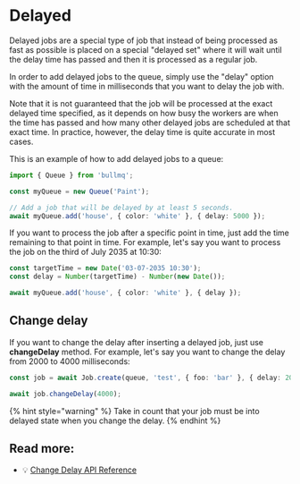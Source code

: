# Delayed

Delayed jobs are a special type of job that instead of being processed as fast as possible is placed on a special "delayed set" where it will wait until the delay time has passed and then it is processed as a regular job.

In order to add delayed jobs to the queue, simply use the "delay" option with the amount of time in milliseconds that you want to delay the job with.

Note that it is not guaranteed that the job will be processed at the exact delayed time specified, as it depends on how busy the workers are when the time has passed and how many other delayed jobs are scheduled at that exact time. In practice, however, the delay time is quite accurate in most cases.

This is an example of how to add delayed jobs to a queue:

```typescript
import { Queue } from 'bullmq';

const myQueue = new Queue('Paint');

// Add a job that will be delayed by at least 5 seconds.
await myQueue.add('house', { color: 'white' }, { delay: 5000 });
```

If you want to process the job after a specific point in time, just add the time remaining to that point in time. For example, let's say you want to process the job on the third of July 2035 at 10:30:

```typescript
const targetTime = new Date('03-07-2035 10:30');
const delay = Number(targetTime) - Number(new Date());

await myQueue.add('house', { color: 'white' }, { delay });
```

## Change delay

If you want to change the delay after inserting a delayed job, just use **changeDelay** method. For example, let's say you want to change the delay from 2000 to 4000 milliseconds:

```typescript
const job = await Job.create(queue, 'test', { foo: 'bar' }, { delay: 2000 });

await job.changeDelay(4000);
```

{% hint style="warning" %}
Take in count that your job must be into delayed state when you change the delay.
{% endhint %}

## Read more:

- 💡 [Change Delay API Reference](https://api.docs.bullmq.io/classes/Job.html#changeDelay)
